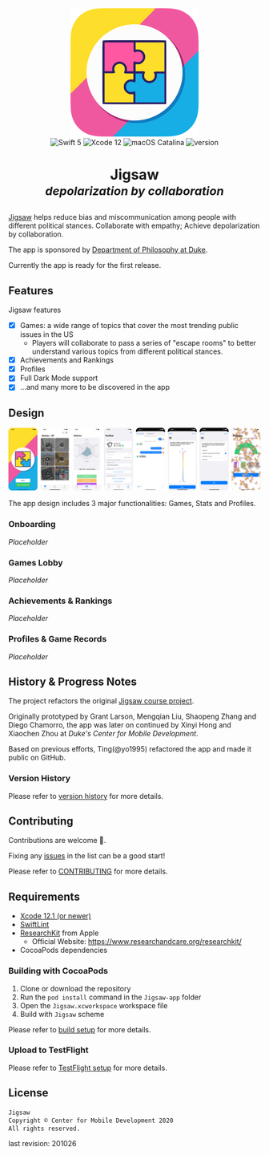 <div align="center">
    <img width="256" src="logo.png" alt="Jigsaw Logo">
</div>

<div align="center">
    <img src="https://img.shields.io/badge/Swift-5.3-orange.svg?style=flat" alt="Swift 5">
    <img src="https://img.shields.io/badge/Xcode-12.2-blue.svg?style=flat" alt="Xcode 12">
    <img src="https://img.shields.io/badge/macOS-10.15.7-green.svg?style=flat" alt="macOS Catalina">
    <img src="https://img.shields.io/badge/version-1.0%20build%20201025-blue.svg?style=flat" alt="version">
</div>

<div align="center">
    <h1>Jigsaw<br><i><sup>depolarization by collaboration</sup></i></h1>
</div>

[Jigsaw](https://gitlab.oit.duke.edu/MobileCenter/jigsaw) helps reduce bias and miscommunication among people with different political stances. Collaborate with empathy; Achieve depolarization by collaboration.

The app is sponsored by [Department of Philosophy at Duke](https://kenan.ethics.duke.edu/mad-lab/).

Currently the app is ready for the first release.

## Features

Jigsaw features

* [x] Games: a wide range of topics that cover the most trending public issues in the US
    * Players will collaborate to pass a series of "escape rooms" to better understand various topics from different political stances.
* [x] Achievements and Rankings
* [x] Profiles
* [x] Full Dark Mode support
* [x] ...and many more to be discovered in the app

## Design

![Design](docs/screenshots/design.png)

The app design includes 3 major functionalities: Games, Stats and Profiles.

### Onboarding

*Placeholder*

### Games Lobby

*Placeholder*

### Achievements & Rankings

*Placeholder*

### Profiles & Game Records

*Placeholder*

## History & Progress Notes

The project refactors the original [Jigsaw course project](https://gitlab.oit.duke.edu/MobileCenter/jigsaw).

Originally prototyped by Grant Larson, Mengqian Liu, Shaopeng Zhang and Diego Chamorro, the app was later on continued by Xinyi Hong and Xiaochen Zhou at *Duke's Center for Mobile Development*. 

Based on previous efforts, Ting(@yo1995) refactored the app and made it public on GitHub.

### Version History

Please refer to [version history](docs/Progress-notes/version-history.md) for more details.

## Contributing

Contributions are welcome 🙌.

Fixing any [issues](https://github.com/DukeMobileDevCenter/Jigsaw/issues) in the list can be a good start!

Please refer to [CONTRIBUTING](docs/CONTRIBUTING.md) for more details.

## Requirements

* [Xcode 12.1 (or newer)](https://apps.apple.com/us/app/xcode/id497799835)
* [SwiftLint](https://github.com/realm/SwiftLint)
* [ResearchKit](https://github.com/ResearchKit/ResearchKit) from Apple
    * Official Website: https://www.researchandcare.org/researchkit/
* CocoaPods dependencies

### Building with CocoaPods

1. Clone or download the repository
2. Run the `pod install` command in the `Jigsaw-app` folder
3. Open the `Jigsaw.xcworkspace` workspace file
4. Build with `Jigsaw` scheme

Please refer to [build setup](docs/build-setup.md) for more details.

### Upload to TestFlight

Please refer to [TestFlight setup](docs/TestFlight-setup.md) for more details.

## License

```
Jigsaw
Copyright © Center for Mobile Development 2020
All rights reserved. 
```

last revision: 201026
